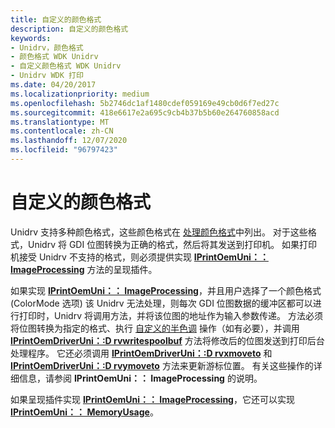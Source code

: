 ```yaml
---
title: 自定义的颜色格式
description: 自定义的颜色格式
keywords:
- Unidrv，颜色格式
- 颜色格式 WDK Unidrv
- 自定义颜色格式 WDK Unidrv
- Unidrv WDK 打印
ms.date: 04/20/2017
ms.localizationpriority: medium
ms.openlocfilehash: 5b2746dc1af1480cdef059169e49cb0d6f7ed27c
ms.sourcegitcommit: 418e6617e2a695c9cb4b37b5b60e264760858acd
ms.translationtype: MT
ms.contentlocale: zh-CN
ms.lasthandoff: 12/07/2020
ms.locfileid: "96797423"
---
```

# <a name="customized-color-formats"></a>自定义的颜色格式





Unidrv 支持多种颜色格式，这些颜色格式在 [处理颜色格式](handling-color-formats.md)中列出。 对于这些格式，Unidrv 将 GDI 位图转换为正确的格式，然后将其发送到打印机。 如果打印机接受 Unidrv 不支持的格式，则必须提供实现 [**IPrintOemUni：： ImageProcessing**](/windows-hardware/drivers/ddi/prcomoem/nf-prcomoem-iprintoemuni-imageprocessing) 方法的呈现插件。

如果实现 [**IPrintOemUni：： ImageProcessing**](/windows-hardware/drivers/ddi/prcomoem/nf-prcomoem-iprintoemuni-imageprocessing)，并且用户选择了一个颜色格式 (ColorMode 选项) 该 Unidrv 无法处理，则每次 GDI 位图数据的缓冲区都可以进行打印时，Unidrv 将调用方法，并将该位图的地址作为输入参数传递。 方法必须将位图转换为指定的格式、执行 [自定义的半色调](customized-halftoning.md) 操作（如有必要），并调用 [**IPrintOemDriverUni：:D rvwritespoolbuf**](/windows-hardware/drivers/ddi/prcomoem/nf-prcomoem-iprintoemdriveruni-drvwritespoolbuf) 方法将修改后的位图发送到打印后台处理程序。 它还必须调用 [**IPrintOemDriverUni：:D rvxmoveto**](/windows-hardware/drivers/ddi/prcomoem/nf-prcomoem-iprintoemdriveruni-drvxmoveto) 和 [**IPrintOemDriverUni：:D rvymoveto**](/windows-hardware/drivers/ddi/prcomoem/nf-prcomoem-iprintoemdriveruni-drvymoveto) 方法来更新游标位置。 有关这些操作的详细信息，请参阅 **IPrintOemUni：： ImageProcessing** 的说明。

如果呈现插件实现 [**IPrintOemUni：： ImageProcessing**](/windows-hardware/drivers/ddi/prcomoem/nf-prcomoem-iprintoemuni-imageprocessing)，它还可以实现 [**IPrintOemUni：： MemoryUsage**](/windows-hardware/drivers/ddi/prcomoem/nf-prcomoem-iprintoemuni-memoryusage)。

 

